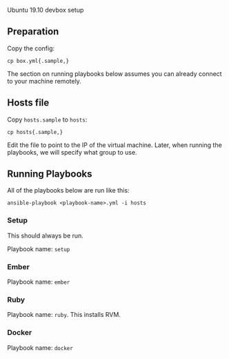 Ubuntu 19.10 devbox setup

## Preparation

Copy the config:

```
cp box.yml{.sample,}
```

The section on running playbooks below assumes you can already connect to your machine remotely.

## Hosts file

Copy `hosts.sample` to `hosts`:

```
cp hosts{.sample,}
```

Edit the file to point to the IP of the virtual machine. Later, when running the playbooks, we will specify what group to use.

## Running Playbooks

All of the playbooks below are run like this:

```
ansible-playbook <playbook-name>.yml -i hosts
```

### Setup

This should always be run.

Playbook name: `setup`

### Ember

Playbook name: `ember`

### Ruby

Playbook name: `ruby`. This installs RVM.

### Docker

Playbook name: `docker`
